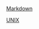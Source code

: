 

[Markdown](https://github.com/adam-p/markdown-here/wiki/Markdown-Cheatsheet)


[UNIX](http://cb.vu/unixtoolbox.xhtml)
